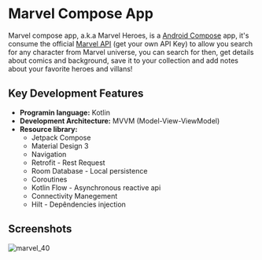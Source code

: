 # Marvel Compose App

Marvel compose app, a.k.a Marvel Heroes, is a [Android Compose](https://developer.android.com/jetpack/compose) app, it's consume the official [Marvel API](https://developer.marvel.com/) (get your own API Key) to allow you search for any character from Marvel universe, you can search for then, get details about comics and background, save it to your collection and add notes about your favorite heroes and villans!

## Key Development Features

- **Programin language:** Kotlin
- **Development Architecture:** MVVM (Model-View-ViewModel)
- **Resource library:**
  - Jetpack Compose
  - Material Design 3
  - Navigation
  - Retrofit - Rest Request
  - Room Database - Local persistence
  - Coroutines
  - Kotlin Flow - Asynchronous reactive api
  - Connectivity Manegement
  - Hilt - Depêndencies injection

## Screenshots

![marvel_40](https://github.com/VoidHash/marvel-compose-app/assets/8929413/fce539ce-9c80-4c59-ac6f-34b3fdc7b66c)
